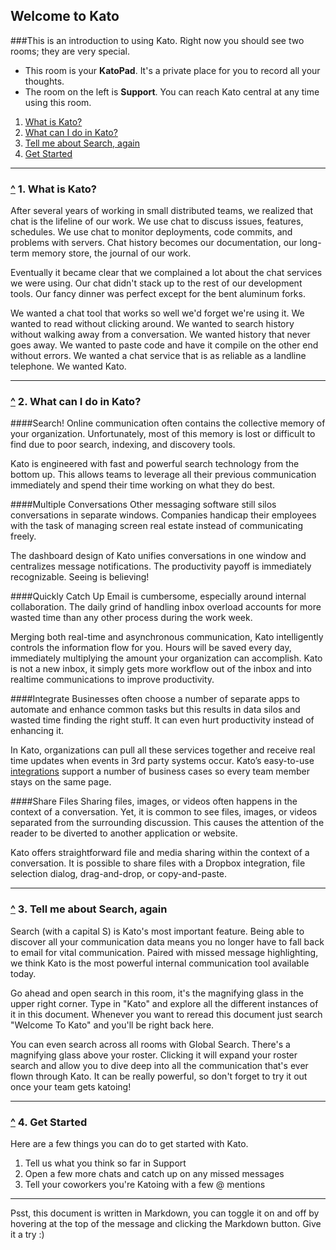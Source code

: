 Welcome to Kato
---------------

###This is an introduction to using Kato.
Right now you should see two rooms; they are very special.
-  This room is your **KatoPad**. It's a private place for you to record all your thoughts.
-  The room on the left is **Support**. You can reach Kato central at any time using this room.
<a name="toc"></a>

1. [What is Kato?](#description "Jump to section 1")
2. [What can I do in Kato?](#overview "Jump to section 2")
3. [Tell me about Search, again](#searching "Jump to section 3")
4. [Get Started](#start "Jump to section 4")

* * *

<a name="description"></a><h3 id="description">[^](#toc "Jump to TOC") 1. What is Kato?</h3>
 After several years of working in small distributed teams, we realized that chat is the lifeline of our work. We use chat to discuss issues, features, schedules. We use chat to monitor deployments, code commits, and problems with servers. Chat history becomes our documentation, our long-term memory store, the journal of our work.

 Eventually it became clear that we complained a lot about the chat services we were using. Our chat didn't stack up to the rest of our development tools. Our fancy dinner was perfect except for the bent aluminum forks.

 We wanted a chat tool that works so well we'd forget we're using it. We wanted to read without clicking around. We wanted to search history without walking away from a conversation. We wanted history that never goes away. We wanted to paste code and have it compile on the other end without errors. We wanted a chat service that is as reliable as a landline telephone. We wanted Kato.

* * *

<a name="overview"></a><h3 id="overview">[^](#toc "Jump to TOC") 2. What can I do in Kato?</h3>
####Search!
 Online communication often contains the collective memory of your organization. Unfortunately, most of this memory is lost or difficult to find due to poor search, indexing, and discovery tools.

 Kato is engineered with fast and powerful search technology from the bottom up. This allows teams to leverage all their previous communication immediately and spend their time working on what they do best.

####Multiple Conversations
 Other messaging software still silos conversations in separate windows. Companies handicap their employees with the task of managing screen real estate instead of communicating freely.

 The dashboard design of Kato unifies conversations in one window and centralizes message notifications. The productivity payoff is immediately recognizable. Seeing is believing!
 
####Quickly Catch Up
 Email is cumbersome, especially around internal collaboration. The daily grind of handling inbox overload accounts for more wasted time than any other process during the work week.
 
 Merging both real-time and asynchronous communication, Kato intelligently controls the information flow for you. Hours will be saved every day, immediately multiplying the amount your organization can accomplish. Kato is not a new inbox, it simply gets more workflow out of the inbox and into realtime communications to improve productivity.

####Integrate
 Businesses often choose a number of separate apps to automate and enhance common tasks but this results in data silos and wasted time finding the right stuff. It can even hurt productivity instead of enhancing it.

 In Kato, organizations can pull all these services together and receive real time updates when events in 3rd party systems occur. Kato’s easy-to-use [integrations](docs.kato.im/collection/1-integrations) support a number of business cases so every team member stays on the same page.

####Share Files
 Sharing files, images, or videos often happens in the context of a conversation. Yet, it is common to see files, images, or videos separated from the surrounding discussion. This causes the attention of the reader to be diverted to another application or website.

 Kato offers straightforward file and media sharing within the context of a conversation. It is possible to share files with a Dropbox integration, file selection dialog, drag-and-drop, or copy-and-paste.

* * *

<a name="searching"></a><h3 id="searching">[^](#toc "Jump to TOC") 3. Tell me about Search, again</h3>
 Search (with a capital S) is Kato's most important feature. Being able to discover all your communication data means you no longer have to fall back to email for vital communication. Paired with missed message highlighting, we think Kato is the most powerful internal communication tool available today.

 Go ahead and open search in this room, it's the magnifying glass in the upper right corner. Type in "Kato" and explore all the different instances of it in this document. Whenever you want to reread this document just search "Welcome To Kato" and you'll be right back here.
 
 You can even search across all rooms with Global Search. There's a magnifying glass above your roster. Clicking it will expand your roster search and allow you to dive deep into all the communication that's ever flown through Kato. It can be really powerful, so don't forget to try it out once your team gets katoing!

* * *

<a name="start"></a><h3 id="start">[^](#toc "Jump to TOC") 4. Get Started</h3>
 Here are a few things you can do to get started with Kato.
 
 1. Tell us what you think so far in Support
 2. Open a few more chats and catch up on any missed messages
 3. Tell your coworkers you're Katoing with a few @ mentions

* * *

Psst, this document is written in Markdown, you can toggle it on and off by hovering at the top of the message and clicking the Markdown button. Give it a try :)
